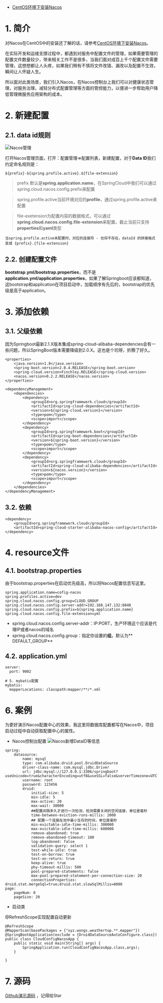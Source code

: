 
- [CentOS环境下安装Nacos](https://www.jianshu.com/p/9f695cf38cf3)

# 1. 简介

对Nacos在CentOS中的安装还了解的话，请参考[CentOS环境下安装Nacos](https://www.jianshu.com/p/9f695cf38cf3)。

在实际开发和运维支撑过程中，都遇到对服务中配置文件的管理，如果需要管理的配置文件数量较少，带来相关工作不是很多，当我们面对成百上千个配置文件需要管理，这想想都让人头疼，如果我们稍有不慎将文件改错、漏改以及配置不生效，瞬间让人怀疑人生。

所以面对此类场景，我们引入Nacos，在Nacos控制台上我们可以对健康状态管理，对服务治理，减轻分布式配置管理等方面的管控能力，以便进一步帮助用户降低管理微服务应用架构的成本。

# 2. 新建配置

## 2.1. data id规则
![Nacos管理](https://i.loli.net/2019/12/14/auWXfY2oLKvB47U.png)

打开Nacos管理页面，打开：配置管理=>配置列表，新建配置，对于**Data ID**我们约定命名规则是：

    ${prefix}-${spring.profile.active}.${file-extension}

> prefix 默认是**spring.application.name**，在SpringCloud中我们可以通过spring.cloud.nacos.config.prefix来配置

> spring.profile.active当前环境对应的**profile**，通过spring.profile.active来配置

> file-exetension为配置内容的数据格式，可以通过**spring.cloud.nacos.config.file-extension**来配置。截止当前只支持**properties**和**yaml**类型

    当spring.profile.active未配置时，对应的连接符 - 也将不存在，dataId 的拼接格式变成 {prefix}.{file-extension}
    
## 2.2. 创建配置文件

**bootstrap.yml/bootstrap.properties**，而不是**application.yml/application.properties**，如果了解Springboot应该都知道，这bootstrap和application在项目启动中，加载顺序有先后的，bootstrap的优先级是高于application。

# 3. 添加依赖

## 3.1. 父级依赖

因为Springboot最新2.1.X版本集成spring-cloud-alibaba-dependencies会有一些问题，所以SpringBoot版本需要降级到2.0.X。这也是个坑呀，折腾了好久。

~~~
<properties>
    <java.version>1.8</java.version>
    <spring-boot.version>2.0.4.RELEASE</spring-boot.version>
    <spring-cloud.version>Finchley.RELEASE</spring-cloud.version>
    <nacos.version>0.2.2.RELEASE</nacos.version>
</properties>

<dependencyManagement>
    <dependencies>
        <dependency>
            <groupId>org.springframework.cloud</groupId>
            <artifactId>spring-cloud-dependencies</artifactId>
            <version>${spring-cloud.version}</version>
            <type>pom</type>
            <scope>import</scope>
        </dependency>
        <dependency>
            <groupId>org.springframework.boot</groupId>
            <artifactId>spring-boot-dependencies</artifactId>
            <version>${spring-boot.version}</version>
            <type>pom</type>
            <scope>import</scope>
        </dependency>
        <dependency>
            <groupId>org.springframework.cloud</groupId>
            <artifactId>spring-cloud-alibaba-dependencies</artifactId>
            <version>${nacos.version}</version>
            <type>pom</type>
            <scope>import</scope>
        </dependency>
    </dependencies>
</dependencyManagement>
~~~

## 3.2. 依赖

~~~
<dependency>
    <groupId>org.springframework.cloud</groupId>
    <artifactId>spring-cloud-starter-alibaba-nacos-config</artifactId>
</dependency>
~~~

# 4. resource文件

## 4.1. bootstrap.properties

由于bootstrap.properties在启动优先级高，所以将Nacos配置信息写这里。

~~~
spring.application.name=cofig-nacos
spring.profiles.active=dev
spring.cloud.nacos.config.group=CLOUD_GROUP
spring.cloud.nacos.config.server-addr=192.168.147.132:8848
spring.cloud.nacos.config.prefix=${spring.application.name}
spring.cloud.nacos.config.file-extension=yml
~~~

- spring.cloud.nacos.config.server-addr：IP:PORT，生产环境这个应该是代理IP或者nacos的域名
- spring.cloud.nacos.config.group：指定你设置的**组**，默认为**	
DEFAULT_GROUP**

## 4.2. application.yml

~~~
server:
  port: 9002

# 5. mybatis配置
mybatis:
  mapperLocations: classpath:mapper/**/*.xml
~~~

# 6. 案例

为更好演示Nacos配置中心的效果，我这里将数据库配置都写在Nacos中，项目启动过程中自动获取配置中心的属性。

- Nacos控制台配置
![Nacos新增DataID等信息](https://i.loli.net/2019/12/15/ZIN6yBTnKQLfoDs.png)

~~~
spring: 
    datasource: 
        name: mysql
        type: com.alibaba.druid.pool.DruidDataSource
        driver-class-name: com.mysql.jdbc.Driver
        url: jdbc:mysql://127.0.0.1:3306/springboot?useUnicode=true&characterEncoding=utf8&useSSL=false&serverTimezone=UTC
        username: root
        password: 123456
        druid:
            initial-size: 5
            min-idle: 5
            max-active: 20
            max-wait: 30000
            ##配置间隔多久才进行一次检测，检测需要关闭的空闲连接，单位是毫秒
            time-between-eviction-runs-millis: 2000
            ## 配置一个连接在池中最小生存的时间，单位是毫秒
            min-evictable-idle-time-millis: 300000
            max-evictable-idle-time-millis: 600000
            remove-abandoned: true
            remove-abandoned-timeout: 180
            log-abandoned: false
            validation-query: select 1
            test-while-idle: true
            test-on-borrow: true
            test-on-return: true
            keep-alive: true
            phy-timeout-millis: 500
            pool-prepared-statements: false
            max-pool-prepared-statement-per-connection-size: 20
            connectionProperties: druid.stat.mergeSql=true;druid.stat.slowSqlMillis=6000
page:
    pageNum: 0
    pageSize: 20
~~~

- 启动类

@RefreshScope实现配置自动更新

~~~
@RefreshScope
@MapperScan(basePackages = {"xyz.wongs.weathertop.**.mapper"})
@SpringBootApplication(exclude = {DruidDataSourceAutoConfigure.class})
public class CloudConfigNacosApp {
    public static void main(String[] args) {
        SpringApplication.run(CloudConfigNacosApp.class,args);
    }

}
~~~

# 7. 源码

[Github演示源码]([https://github.com/king-angmar/weathertop/tree/master/akkad-springboot/springboot-elasticsearch) ，记得给Star